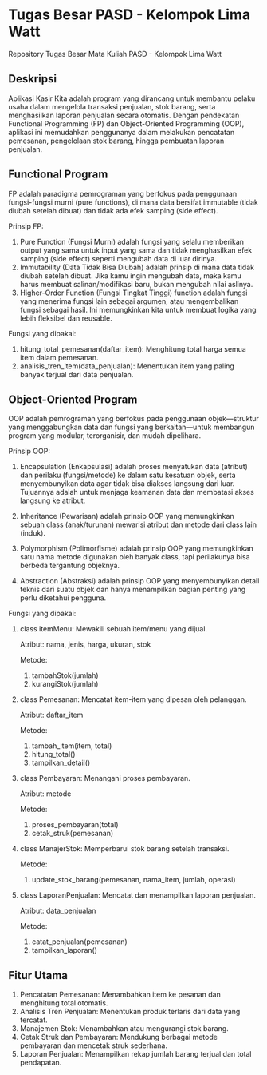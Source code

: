 # Tugas Besar PASD - Kelompok Lima Watt
Repository Tugas Besar Mata Kuliah PASD - Kelompok Lima Watt

## Deskripsi
Aplikasi Kasir Kita adalah program yang dirancang untuk membantu pelaku usaha dalam mengelola transaksi penjualan, stok barang, serta menghasilkan laporan penjualan secara otomatis. Dengan pendekatan Functional Programming (FP) dan Object-Oriented Programming (OOP), aplikasi ini memudahkan penggunanya dalam melakukan pencatatan pemesanan, pengelolaan stok barang, hingga pembuatan laporan penjualan.

## Functional Program
FP adalah paradigma pemrograman yang berfokus pada penggunaan fungsi-fungsi murni (pure functions), di mana data bersifat immutable (tidak diubah setelah dibuat) dan tidak ada efek samping (side effect).

Prinsip FP:
1.  Pure Function (Fungsi Murni) adalah fungsi yang selalu memberikan output yang sama untuk input yang sama dan tidak menghasilkan efek samping (side effect) seperti mengubah data di luar dirinya.
2.  Immutability (Data Tidak Bisa Diubah) adalah prinsip di mana data tidak diubah setelah dibuat. Jika kamu ingin mengubah data, maka kamu harus membuat salinan/modifikasi baru, bukan mengubah nilai aslinya.
3.  Higher-Order Function (Fungsi Tingkat Tinggi) function adalah fungsi yang menerima fungsi lain sebagai argumen, atau mengembalikan fungsi sebagai hasil. Ini memungkinkan kita untuk membuat logika yang lebih fleksibel dan reusable.
   

Fungsi yang dipakai:
1. hitung_total_pemesanan(daftar_item):
   Menghitung total harga semua item dalam pemesanan.
2. analisis_tren_item(data_penjualan):
   Menentukan item yang paling banyak terjual dari data penjualan.

## Object-Oriented Program
OOP adalah pemrograman yang berfokus pada penggunaan objek—struktur yang menggabungkan data dan fungsi yang berkaitan—untuk membangun program yang modular, terorganisir, dan mudah dipelihara.

Prinsip OOP:
1. Encapsulation (Enkapsulasi) adalah proses menyatukan data (atribut) dan perilaku (fungsi/metode) ke dalam satu kesatuan objek, serta menyembunyikan data agar tidak bisa diakses langsung dari luar. Tujuannya
   adalah untuk menjaga keamanan data dan membatasi akses langsung ke atribut.

2. Inheritance (Pewarisan) adalah prinsip OOP yang memungkinkan sebuah class (anak/turunan) mewarisi atribut dan metode dari class lain (induk).
3. Polymorphism (Polimorfisme) adalah prinsip OOP yang memungkinkan satu nama metode digunakan oleh banyak class, tapi perilakunya bisa berbeda tergantung objeknya.
4. Abstraction (Abstraksi) adalah prinsip OOP yang menyembunyikan detail teknis dari suatu objek dan hanya menampilkan bagian penting yang perlu diketahui pengguna.
   
Fungsi yang dipakai:
1. class itemMenu: Mewakili sebuah item/menu yang dijual.

   Atribut: nama, jenis, harga, ukuran, stok

   Metode:
   1. tambahStok(jumlah)
   2. kurangiStok(jumlah)
   
3. class Pemesanan: Mencatat item-item yang dipesan oleh pelanggan.

   Atribut: daftar_item

   Metode:
   1. tambah_item(item, total)
   2. hitung_total()
   3. tampilkan_detail()
      
5. class Pembayaran: Menangani proses pembayaran.

   Atribut: metode

   Metode:
   1. proses_pembayaran(total)
   2. cetak_struk(pemesanan)
      
7. class ManajerStok: Memperbarui stok barang setelah transaksi.

   Metode:
   1. update_stok_barang(pemesanan, nama_item, jumlah, operasi)
      
9. class LaporanPenjualan: Mencatat dan menampilkan laporan penjualan.

    Atribut: data_penjualan

   Metode:
   1. catat_penjualan(pemesanan)
   2. tampilkan_laporan()

## Fitur Utama
1. Pencatatan Pemesanan: Menambahkan item ke pesanan dan menghitung total otomatis.
2. Analisis Tren Penjualan: Menentukan produk terlaris dari data yang tercatat.
3. Manajemen Stok: Menambahkan atau mengurangi stok barang.
4. Cetak Struk dan Pembayaran: Mendukung berbagai metode pembayaran dan mencetak struk sederhana.
5. Laporan Penjualan: Menampilkan rekap jumlah barang terjual dan total pendapatan.
